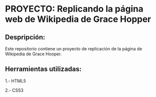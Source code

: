 # PROYECTO: Replicando la página web de Wikipedia de Grace Hopper

## Despripción:

Este repositorio contiene un proyecto de replicación de la página de Wikipedia de Grace Hooper.

## Herramientas utilizadas:

1.- HTML5

2.- CSS3